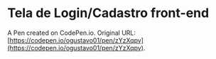 # Tela de Login/Cadastro front-end

A Pen created on CodePen.io. Original URL: [https://codepen.io/ogustavo01/pen/zYzXqpv](https://codepen.io/ogustavo01/pen/zYzXqpv).


